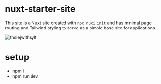 # nuxt-starter-site

This site is a Nuxt site created with `npx nuxi init` and has minimal page routing and Tailwind styling to serve as a simple base site for applications.

![thsiejwithsylt](https://github.com/edwardtanguay/nuxt-starter-site/assets/446574/023f7d20-90f0-4702-a7e4-6105775a4bad)

# setup

- npm i
- npm run dev
